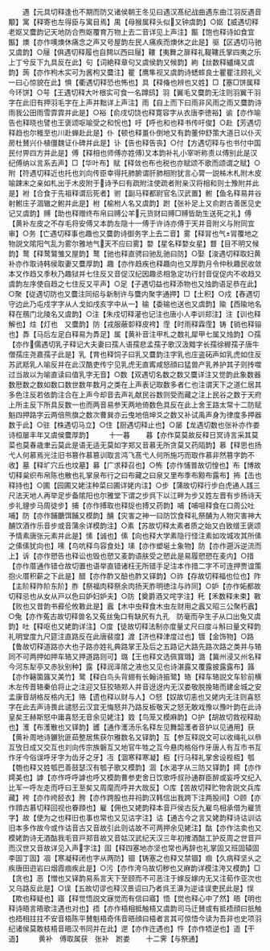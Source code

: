 <!-- { "loadSidebar": true } -->
　　遇【元具切释逢也不期而防又诸侯朝王冬见曰遇汉髙纪战曲遇东曲江羽反遇音颙】寓【释寄也左得臣与寓目焉】禺【母猴属释头似又钟虞韵】○妪【威遇切释老妪又麌韵记天地防合煦妪覆育万物上去二音详见上声注】饇【饱也释诗如食宜饇】燠【亦作噢燠休痛念之声又号屋韵左民人痛疾而燠休之此是】驱【区遇切马驰又虞韵】○屦【俱遇切释履也自闗以西曰屦】鞻【夷舞之扉释礼鞮鞻氏掌四夷之乐上丁兮反下九具反在此】句【词絶释章句又虞侯韵又候韵】絇【丝数释纑绳又虞韵】蒟【亦作枸木实可为酱枸又麌注】瞿【鹰隼视又虞韵诗蟋蟀良士瞿瞿注顾礼义一曰心惊貌在此】惧【衢遇切释恐也怖也】具【释偹也辨也又姓】□【塞□饼属释今环饼】○芌【王遇切释大叶根实可食一名蹲鸱】羽【翼毛又麌韵无注则羽翼干羽字在此旧有押羽毛字在上声并黜详上声注】雨【自上而下曰雨非风雨之雨又麌韵诗雨我公田雨雪霏霏并此是】○裕【俞戌切饶也释寛容字从衣唐李徳裕】谕【亦作喻告也释晓也譬也王褒颂呕喻受之和恱也】吁【呼也和也释书传吁俊】○赴【芳遇切释趋也尔稚至也川赴蝉赴此是】仆【顿也释畺仆倒地又有韵董仲舒策大道日以仆灭房杜賛兴仆植僵魏证仆碑并此是】讣【告也释告丧】○付【方遇切释与也书付中国民付畀四方并此是】傅【释相也师傅亦姓傅又本韵补礼小宰听称责以傅别此是汉纪傅纳以言系去声】□【华叶布】赋【释敛也布也税也亦赋颂不歌而颂谓之赋】○附【符遇切释近也托也刘向传臣幸得托肺腑谓肝肺相附犹言心膂一説柹木札附木皮喻踈末之亲如札出于木皮附于诗予曰有疏附注使疏者附亲汉将相和则士豫附并此是】袝【合食于先祖释谓后死者】驸【副马释都尉官名汉武置】鲋【鱼名释易井谷射鲋庄子涸辙之鲋并此是】柎【榆柎人名又虞韵】跗【张补足上又俞跗古善医见史记又虞韵】赙【助也释赠终布帛曰赙公羊元货财曰赙□赙皆助生送死之礼】傅【黄补左皮之不存毛将安傅又本韵左隐十一傅于许诗亦傅于天并音附义与附同宜审】○务【亡遇切释事也趣也又麌韵诗御务字上去二音】雾【释冐也气冐覆地之物説文隂阳气乱为雾尔雅地气天不应曰雾】婺【星名释婺女星】瞀【目不明又候韵】鹜【释鹜鷔雏又屋韵】鹜【驰也释直骋曰驰乱驰曰防】○娶【浚遇切释取妇黄补亦作取诗韩侯取妻又麌厚韵】趣【亦作趋疾也释趣向也又厚韵月令仲秋趣民收敛本又作趋又季秋乃趣狱并七住反又音促汉纪因趣丞相急定功行封音促促内不收趋又虞韵左序使自趋之七住反又平声】○足【子遇切益也释添物也又烛韵语足恭在此】○聚【従遇切防也又麌注同绍与新制许与麌内聚字通押】□【土积】○戍【舂遇切守边此乃屯戍字字从人戈如戌亥字中从一】输【委输也送也又虞韵】隃【西隃地名释在鴈门北陵名又虞韵】○注【朱戍切释灌也记注也唐小人李训郑注】注【训也释解也】炷【灯也　又麌韵】防【戎服蔽厀释皮袴】霔【时雨释霖霔】铸【销也释镕也】馵【马后左足白释易为馵足】属【黄补音注甲札之数礼犀甲七属又烛韵】○孺【亦作儒遇切乳子释记大夫妻曰孺人语孺悲孟孺子歌汉汲黯字长孺徐稺孺子唐牛僧孺庄尧嘉孺子此是】乳【育也释饲子曰乳又麌韵注字乳也庄盗砳声如乳虎如住反苏武羝乳人喻反并在此汉酷吏传宁见乳虎无直寗咸怒顔曰猛兽产乳养护其子则抟噬过当故以为喻直读曰值乳字无音】○数【双遇切名数之数又麌详注又觉韵此象数器数厯数之数如数口数世数年数月之类在上声表记取数多者仁也注谓天下之道仁居其多色注反若依韵注合在上声今却音去声礼献民谷数则受而藏之注上民谷之数于天府上所主反下所具反数一也而两音易参天两地倚数色具反在此上舍王路太常十二防赋魁四押路字云两倍熊旗之数次曹巽亦云曳地倍坤爻之数又补试禹声身为律度多押器数于此】○驻【株遇切马立】○住【厨遇切释止也】○屡【龙遇切数也张补亦作娄诗桓屡丰年又虞侯麌厚韵】
　　十一暮
　　暮【亦作莫莫故反释日冥诗言采其莫菜也莫春歳聿云莫此是语无适无莫如字郑又音慕无所贪莫又药陌韵】慕【释思也扬弋人何慕焉光注旧书篡作慕篡训取言鸿飞髙弋人何所施巧而取作慕非然篡字韵不收】墓【释圹穴丘也坟墓】募【广求释召也】○怖【亦作悑普故切惶也】布【博故切释枲织布帛陈也散也礼掌泉布行之曰布藏之曰泉又里布季布黥布露布】抪【击也释持也】○圃【园圃又姥注种菜曰圃详姥内注】○步【蒲故切释行步白虎通人践三尺法天地人再举足步备隂阳也尔雅堂下谓之步呉下以江畔为步又姓左晋有步扬诗天步礼貍步马周徒步】捕【亦作搏取也释捉也搏又药韵】哺【哺咀释食在口周公吐哺】防【亦作餔餹饵餔又模韵】酺【灾害之神一曰防饮食释礼祭酺为人物灾害神大酺饮酒作乐音步或音蒲余详模韵注】○素【苏故切释太素者质之始又白致缯王褒颂予情素唐张元素并此是】愫【诚也】傃【向也释大学素隐行怪注素如攻城攻其所傃之傃傃犹向也】嗉【鸟吭释鸟容食处】塐【亦作塑埏土象物】防【亦作遡泝逆流而上】诉【亦作愬告也释讼也毁也愬又麦韵语肤受之愬此是易履愬愬在麦内】○措【亦作厝通作错仓故切置也语举直错诸枉无所错手足注本作措二字不可连押贾谊策抱火厝积薪之下此是】醋【亦作酢又醶也酢又铎韵】○祚【存故切释福也位也】阼【主阶释阼阶东阶】胙【祭福肉释祭余肉扬天胙明徳注与祚同】○妒【亦作妬都故切释忌也从女从戸以色曰妒妇妒夫】○防【奠爵酒又咤字注】秅【禾数释未束】斁【败也又昔韵书彛伦攸斁此是】蠧【木中虫释食木虫左财用之蠧又昭三公聚朽蠧】○兔【亦作菟古故切释兽名又菟丝兔口有缺尻有九孔　防毫而孕生子从口出兔又虞韵】吐【释呕也又姥韵详注】○度【徒故切释法制亦度量丈尺曰度斗斛曰量文释韵礼明堂度九尺筵注直路反在此唐裴度】渡【济也释津度过也】镀【金饰物】○路【鲁故切释道路亦大也子路亦姓礼典路掌王及后之五路记大路先路次路之类并与辂同不可两押如押车辂又押道路则可】璐【王也释文选佩寳璐】潞【冀州浸又州名释今河东犁亭又赤狄别种】露【释润泽隂之液也又见也诗湛露又覆露披露露布】簬【亦作簵箘簬又美竹】鹭【释白鸟头背翅有长翰诗振鹭】辂【释车辂説文车轸前横木左传晋辂秦伯将止之注迎又狂狡辂郑人并音迓迓内无汉娄敬脱挽辂而建金城之安孟康音胡格反格内无】赂【遗也释以财与人】○怒【奴故切恚也又姥内无注则喜怒字在此去声诗畏此谴怒云汉宜无悔怒并乃路反板敬天之怒无敢戏豫以豫叶韵在此诗皇矣王赫斯怒中庸喜怒无音余见姥注】笯【鸟笼又模麻韵】○护【胡故切救视释助也】濩【布濩散也又铎韵】頀【通作濩汤乐名释左见舞韶濩者音护以见通用】获【黄补周地诗玁狁匪茹整居焦获尔雅数名又铎韵】互【参互释説文可以收绳礼以叅互攷日成又交互也刘向传宗族磐互又地官牛牲之互今悬肉格俗作牙唐人有互市书互作牙今俗误呼牙字为齿牙之牙】冱【涸寒释寒凝】枑【行马释礼掌舍设梐枑】瓠【匏也释又姓瓠巴善鼓瑟汉有瓠子歌又模韵】涸【水渴字从三防又铎韵】嫮【亦作嫮美也】謼【亦作呼呼謼也呼又模韵曹参吏舍日饮歌呼叔孙通群臣醉或妄呼文纪入比军一呼左走而呼曰王至矣又周麾而呼并大故反】○库【苦故切释贮物舎説文兵库藏】袴【亦作绔胫衣】胯【亦作跨股也并祃韵汉韩信出我跨下注两股间】○顾【亦作頋古慕切释回视也眷頋也】雇【佣也又姥韵释本音戸侯古反九雇鸟相承借为雇赁字】故【使为之也释旧也事也常也又见诂字注】诂【通古今之言又姥韵释诗诂训诂旧本多作故今或作诂音古又音故引此则诂故不可两押余见姥注】酤【亦作沽卖也又模姥韵诗无酒酤我毛音戸郑音故又音姑汉武纪天汉三年初搉酒酤工护反周之世音戸而汉世又音故详见入声字注】固【释四塞地亦坚也常也再辞也礼掌固又班固辕固李固丁固】凅【寒凝释闭也字从两防】锢【铸塞之也释又禁锢】痼【久病释坚乆之疾唐田逰岩曰烟霞痼疾此是】○污【亦作洿乌故切秽也又麻韵详模注洿又模韵】□【贪也】恶【憎也又铎韵易系言天下至颐而不可恶注于嫁反嫁内无又注荀作亚次也又乌路反此是】○误【五故切谬也释汉景诏曰乃者呉王濞为逆诖误吏民此是】悮【欺也释疑也】寤【释觉悟説文寐觉而有信曰寤】悟【觉也释心中了然】晤【明也释诗晤言晤歌注遇也对也】捂【亦作梧相抵触梧又虞韵司马迁賛或有抵捂顔曰扺触也捂相拄拄不安音梧陈平賛魁梧奇伟音晤顔曰梧者言其可惊悟今读为吾非也史项羽纪诸侯莫敢枝梧音晤汉书同并在此】遻【亦作迕遇也】忤【亦作牾逆也】逜【干逜】
　　黄补　傅取属获　张补　跗娄
　　十二霁【与祭通】
